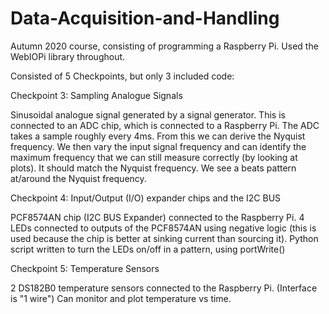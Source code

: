 # Data-Acquisition-and-Handling
Autumn 2020 course, consisting of programming a Raspberry Pi. Used the WebIOPi library throughout.

Consisted of 5 Checkpoints, but only 3 included code:

Checkpoint 3: Sampling Analogue Signals

Sinusoidal analogue signal generated by a signal generator.
This is connected to an ADC chip, which is connected to a Raspberry Pi.
The ADC takes a sample roughly every 4ms. From this we can derive the Nyquist frequency.
We then vary the input signal frequency and can identify the maximum frequency that we can still measure correctly (by looking at plots).
It should match the Nyquist frequency. We see a beats pattern at/around the Nyquist frequency.


Checkpoint 4: Input/Output (I/O) expander chips and the I2C BUS

PCF8574AN chip (I2C BUS Expander) connected to the Raspberry Pi.
4 LEDs connected to outputs of the PCF8574AN using negative logic (this is used because the chip is better at sinking current than sourcing it).
Python script written to turn the LEDs on/off in a pattern, using portWrite(<value>)


Checkpoint 5: Temperature Sensors

2 DS182B0 temperature sensors connected to the Raspberry Pi. (Interface is "1 wire")
Can monitor and plot temperature vs time.





